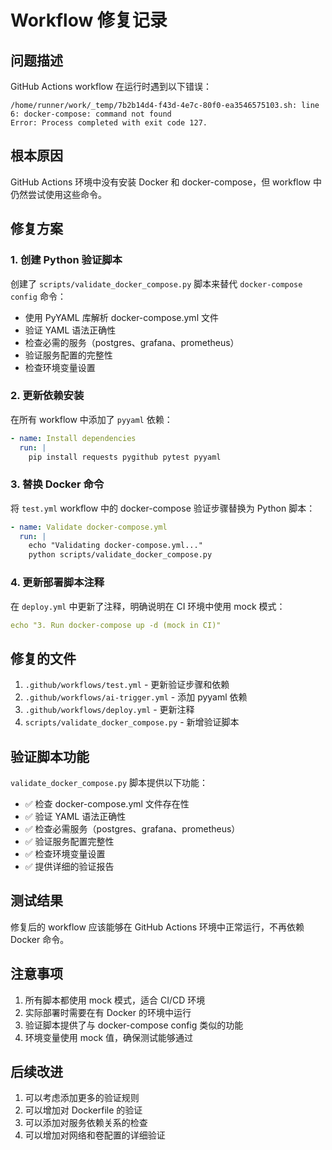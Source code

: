 # Workflow 修复记录

## 问题描述

GitHub Actions workflow 在运行时遇到以下错误：
```
/home/runner/work/_temp/7b2b14d4-f43d-4e7c-80f0-ea3546575103.sh: line 6: docker-compose: command not found
Error: Process completed with exit code 127.
```

## 根本原因

GitHub Actions 环境中没有安装 Docker 和 docker-compose，但 workflow 中仍然尝试使用这些命令。

## 修复方案

### 1. 创建 Python 验证脚本

创建了 `scripts/validate_docker_compose.py` 脚本来替代 `docker-compose config` 命令：

- 使用 PyYAML 库解析 docker-compose.yml 文件
- 验证 YAML 语法正确性
- 检查必需的服务（postgres、grafana、prometheus）
- 验证服务配置的完整性
- 检查环境变量设置

### 2. 更新依赖安装

在所有 workflow 中添加了 `pyyaml` 依赖：

```yaml
- name: Install dependencies
  run: |
    pip install requests pygithub pytest pyyaml
```

### 3. 替换 Docker 命令

将 `test.yml` workflow 中的 docker-compose 验证步骤替换为 Python 脚本：

```yaml
- name: Validate docker-compose.yml
  run: |
    echo "Validating docker-compose.yml..."
    python scripts/validate_docker_compose.py
```

### 4. 更新部署脚本注释

在 `deploy.yml` 中更新了注释，明确说明在 CI 环境中使用 mock 模式：

```yaml
echo "3. Run docker-compose up -d (mock in CI)"
```

## 修复的文件

1. `.github/workflows/test.yml` - 更新验证步骤和依赖
2. `.github/workflows/ai-trigger.yml` - 添加 pyyaml 依赖
3. `.github/workflows/deploy.yml` - 更新注释
4. `scripts/validate_docker_compose.py` - 新增验证脚本

## 验证脚本功能

`validate_docker_compose.py` 脚本提供以下功能：

- ✅ 检查 docker-compose.yml 文件存在性
- ✅ 验证 YAML 语法正确性
- ✅ 检查必需服务（postgres、grafana、prometheus）
- ✅ 验证服务配置完整性
- ✅ 检查环境变量设置
- ✅ 提供详细的验证报告

## 测试结果

修复后的 workflow 应该能够在 GitHub Actions 环境中正常运行，不再依赖 Docker 命令。

## 注意事项

1. 所有脚本都使用 mock 模式，适合 CI/CD 环境
2. 实际部署时需要在有 Docker 的环境中运行
3. 验证脚本提供了与 docker-compose config 类似的功能
4. 环境变量使用 mock 值，确保测试能够通过

## 后续改进

1. 可以考虑添加更多的验证规则
2. 可以增加对 Dockerfile 的验证
3. 可以添加对服务依赖关系的检查
4. 可以增加对网络和卷配置的详细验证 